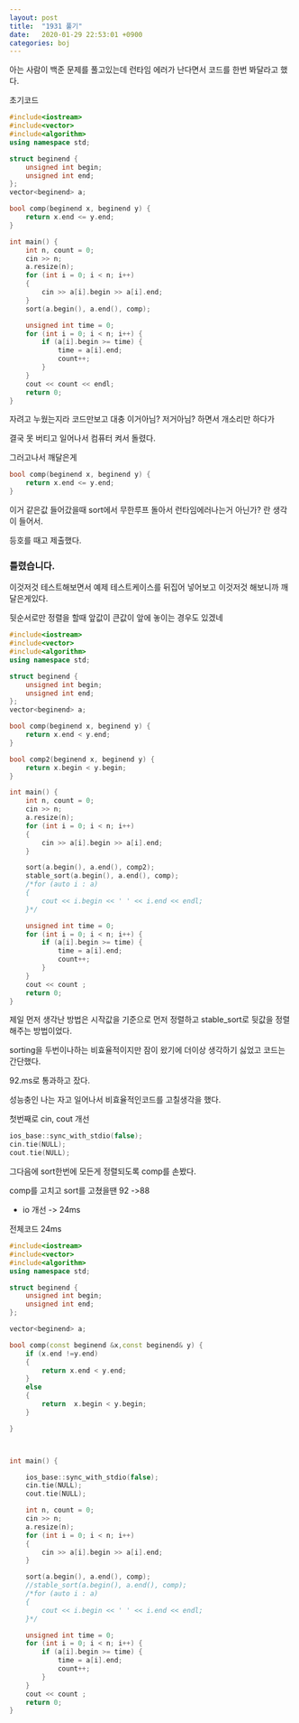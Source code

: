 ```yaml
---
layout: post
title:  "1931 풀기"
date:   2020-01-29 22:53:01 +0900
categories: boj
---
```


[1931]: https://www.acmicpc.net/problem/1931

아는 사람이 백준 문제를 풀고있는데 런타임 에러가 난다면서 코드를 한번 봐달라고 했다.

초기코드
```c++
#include<iostream>
#include<vector>
#include<algorithm>
using namespace std;

struct beginend {
	unsigned int begin;
	unsigned int end;
};
vector<beginend> a;

bool comp(beginend x, beginend y) {
	return x.end <= y.end;
}

int main() {
	int n, count = 0;
	cin >> n;
	a.resize(n);
	for (int i = 0; i < n; i++) 
	{
		cin >> a[i].begin >> a[i].end;
	}
	sort(a.begin(), a.end(), comp);

	unsigned int time = 0;
	for (int i = 0; i < n; i++) {
		if (a[i].begin >= time) {
			time = a[i].end;
			count++;
		}
	}
	cout << count << endl;
	return 0;
}
```

자려고 누웠는지라
코드만보고 대충 이거아님? 저거아님? 하면서 개소리만 하다가

결국 못 버티고 일어나서 컴퓨터 켜서 돌렸다.


그러고나서 깨달은게 


```c++
bool comp(beginend x, beginend y) {
	return x.end <= y.end;
}
```

이거 같은값 들어갔을때 sort에서 무한루프 돌아서 런타임에러나는거 아닌가? 란 생각이 들어서.


등호를 때고 제출했다.


### 틀렸습니다.

이것저것 테스트해보면서
예제 테스트케이스를 뒤집어 넣어보고 이것저것 해보니까 깨달은게있다.

뒷순서로만 정렬을 할때
앞값이 큰값이 앞에 놓이는 경우도 있겠네

```c++
#include<iostream>
#include<vector>
#include<algorithm>
using namespace std;

struct beginend {
	unsigned int begin;
	unsigned int end;
};
vector<beginend> a;

bool comp(beginend x, beginend y) {
	return x.end < y.end;
}

bool comp2(beginend x, beginend y) {
	return x.begin < y.begin;
}

int main() {
	int n, count = 0;
	cin >> n;
	a.resize(n);
	for (int i = 0; i < n; i++) 
	{
		cin >> a[i].begin >> a[i].end;
	}

	sort(a.begin(), a.end(), comp2);
	stable_sort(a.begin(), a.end(), comp);
	/*for (auto i : a)
	{
		cout << i.begin << ' ' << i.end << endl;
	}*/

	unsigned int time = 0;
	for (int i = 0; i < n; i++) {
		if (a[i].begin >= time) {
			time = a[i].end;
			count++;
		}
	}
	cout << count ;
	return 0;
}
```
제일 먼저 생각난 방법은 시작값을 기준으로 먼저 정렬하고 stable_sort로 뒷값을 정렬해주는 방법이었다.

sorting을 두번이나하는 비효율적이지만
잠이 왔기에 더이상 생각하기 싫었고 코드는 간단했다.

92.ms로 통과하고 잤다.


성능충인 나는 자고 일어나서 비효율적인코드를 고칠생각을 했다.

첫번째로 cin, cout 개선

```c++
ios_base::sync_with_stdio(false);
cin.tie(NULL);
cout.tie(NULL);
```

그다음에 sort한번에 모든게 정렬되도록 comp를 손봤다.

comp를 고치고 sort를 고쳤을땐 92 ->88
+ io 개선 -> 24ms


전체코드
24ms

```c++
#include<iostream>
#include<vector>
#include<algorithm>
using namespace std;

struct beginend {
	unsigned int begin;
	unsigned int end;
};

vector<beginend> a;

bool comp(const beginend &x,const beginend& y) {
	if (x.end !=y.end)
	{
		return x.end < y.end;
	}
	else
	{
		return  x.begin < y.begin;
	}

}



int main() {

	ios_base::sync_with_stdio(false);
	cin.tie(NULL);
	cout.tie(NULL);

	int n, count = 0;
	cin >> n;
	a.resize(n);
	for (int i = 0; i < n; i++) 
	{
		cin >> a[i].begin >> a[i].end;
	}

	sort(a.begin(), a.end(), comp);
	//stable_sort(a.begin(), a.end(), comp);
	/*for (auto i : a)
	{
		cout << i.begin << ' ' << i.end << endl;
	}*/

	unsigned int time = 0;
	for (int i = 0; i < n; i++) {
		if (a[i].begin >= time) {
			time = a[i].end;
			count++;
		}
	}
	cout << count ;
	return 0;
}
```


